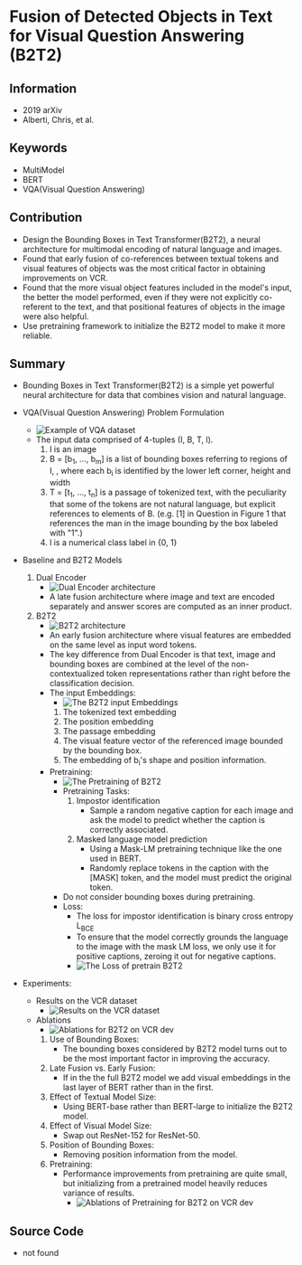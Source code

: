 # Fusion of Detected Objects in Text for Visual Question Answering (B2T2)
## Information
- 2019 arXiv
- Alberti, Chris, et al.

## Keywords
- MultiModel
- BERT
- VQA(Visual Question Answering)

## Contribution
- Design the Bounding Boxes in Text Transformer(B2T2), a neural architecture for multimodal encoding of natural language and images.
- Found that early fusion of co-references between textual tokens and visual features of objects was the most critical factor in obtaining improvements on VCR.
- Found that the more visual object features included in the model's input, the better the model performed, even if they were not explicitly co-referent to the text, and that positional features of objects in the image were also helpful.
- Use pretraining framework to initialize the B2T2 model to make it more reliable.


## Summary
- Bounding Boxes in Text Transformer(B2T2) is a simple yet powerful neural architecture for data that combines vision and natural language.

- VQA(Visual Question Answering) Problem Formulation
	- ![Example of VQA dataset](pic/Fusion_of_Detected_Objects_in_Text_for_Visual_Question_Answering_fig1.PNG)
	- The input data comprised of 4-tuples (I, B, T, l).
		1. I is an image
		2. B = [b<sub>1</sub>, ..., b<sub>m</sub>] is a list of bounding boxes referring to regions of I, , where each b<sub>i</sub> is identified by the lower left corner, height and width
		3. T = [t<sub>1</sub>, ..., t<sub>n</sub>] is a passage of tokenized text, with the peculiarity that some of the tokens are not natural language, but explicit references to elements of B. (e.g. [1] in Question in Figure 1 that references the man in the image bounding by the box labeled with "1".)
		4. l is a numerical class label in {0, 1}

- Baseline and B2T2 Models
	1. Dual Encoder
		- ![Dual Encoder architecture](pic/Fusion_of_Detected_Objects_in_Text_for_Visual_Question_Answering_fig2.PNG)
		- A late fusion architecture where image and text are encoded separately and answer scores are computed as an inner product.
	2. B2T2
		- ![B2T2 architecture](pic/Fusion_of_Detected_Objects_in_Text_for_Visual_Question_Answering_fig3.PNG)
		- An early fusion architecture where visual features are embedded on the same level as input word tokens.
		- The key difference from Dual Encoder is that text, image and bounding boxes are combined at the level of the non-contextualized token representations rather than right before the classification decision.
		- The input Embeddings:
			- ![The B2T2 input Embeddings](pic/Fusion_of_Detected_Objects_in_Text_for_Visual_Question_Answering_fig4.PNG)
			1. The tokenized text embedding
			2. The position embedding
			3. The passage embedding
			4. The visual feature vector of the referenced image bounded by the bounding box.
			5. The embedding of b<sub>i</sub>'s shape and position information.
		- Pretraining:
			- ![The Pretraining of B2T2](pic/Fusion_of_Detected_Objects_in_Text_for_Visual_Question_Answering_fig6.PNG)
			- Pretraining Tasks:
				1. Impostor identification
					- Sample a random negative caption for each image and ask the model to predict whether the caption is correctly associated.
				2. Masked language model prediction
					- Using a Mask-LM pretraining technique like the one used in BERT.
					- Randomly replace tokens in the caption with the [MASK] token, and the model must predict the original token.
			- Do not consider bounding boxes during pretraining.
			- Loss:
				- The loss for impostor identification is binary cross entropy L<sub>BCE</sub>
				- To ensure that the model correctly grounds the language to the image with the mask LM loss, we only use it for positive captions, zeroing it out for negative captions.
				- ![The Loss of pretrain B2T2](pic/Fusion_of_Detected_Objects_in_Text_for_Visual_Question_Answering_fig5.PNG)

- Experiments:
	- Results on the VCR dataset
		- ![Results on the VCR dataset](pic/Fusion_of_Detected_Objects_in_Text_for_Visual_Question_Answering_fig7.PNG)
	- Ablations
		- ![Ablations for B2T2 on VCR dev](pic/Fusion_of_Detected_Objects_in_Text_for_Visual_Question_Answering_fig8.PNG)
		1. Use of Bounding Boxes:
			- The bounding boxes considered by B2T2 model turns out to be the most important factor in improving the accuracy.
		2. Late Fusion vs. Early Fusion:
			- If in the the full B2T2 model we add visual embeddings in the last layer of BERT rather than in the first.
		3. Effect of Textual Model Size:
			- Using BERT-base rather than BERT-large to initialize the B2T2 model.
		4. Effect of Visual Model Size:
			- Swap out ResNet-152 for ResNet-50.
		5. Position of Bounding Boxes:
			- Removing position information from the model.
		6. Pretraining:
			- Performance improvements from pretraining are quite small, but initializing from a pretrained model heavily reduces variance of results.
				- ![Ablations of Pretraining for B2T2 on VCR dev](pic/Fusion_of_Detected_Objects_in_Text_for_Visual_Question_Answering_fig9.PNG)

## Source Code
- not found
